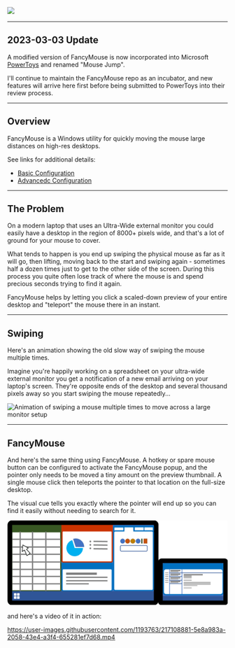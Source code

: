 ![](wiki/images/fancymouse-banner.png)

----
## 2023-03-03 Update

A modified version of FancyMouse is now incorporated into Microsoft [PowerToys](https://github.com/microsoft/PowerToys) and renamed "Mouse Jump".

I'll continue to maintain the FancyMouse repo as an incubator, and new features will arrive here first before being submitted to PowerToys into their review process.

----

## Overview

FancyMouse is a Windows utility for quickly moving the mouse large distances on high-res desktops.

See links for additional details:

* [Basic Configuration](./wiki/config/basic_config.md)
* [Advancedc Configuration](./wiki/config/advanced_config.md)

---

## The Problem

On a modern laptop that uses an Ultra-Wide external monitor you could easily have a desktop in the region of 8000+ pixels wide, and that's a lot of ground for your mouse to cover.

What tends to happen is you end up swiping the physical mouse as far as it will go, then lifting, moving back to the start and swiping again - sometimes half a dozen times just to get to the other side of the screen. During this process you quite often lose track of where the mouse is and spend precious seconds trying to find it again.

FancyMouse helps by letting you click a scaled-down preview of your entire desktop and "teleport" the mouse there in an instant.

---

## Swiping

Here's an animation showing the old slow way of swiping the mouse multiple times.

Imagine you're happily working on a spreadsheet on your ultra-wide external monitor you get a notification of a new email arriving on your laptop's screen. They're opposite ends of the desktop and several thousand pixels away so you start swiping the mouse repeatedly...

![Animation of swiping a mouse multiple times to move across a large monitor setup](wiki/images/swipe.gif)

---

## FancyMouse

And here's the same thing using FancyMouse. A hotkey or spare mouse button can be configured to activate the FancyMouse popup, and the pointer only needs to be moved a tiny amount on the preview thumbnail. A single mouse click then teleports the pointer to that location on the full-size desktop.

The visual cue tells you exactly where the pointer will end up so you can find it easily without needing to search for it.

![Animation of using FancyMouse to instantly teleport across a large monitor setup](wiki/images/fancymouse.gif)

and here's a video of it in action:

https://user-images.githubusercontent.com/1193763/217108881-5e8a983a-2058-43e4-a3f4-655281ef7d68.mp4
